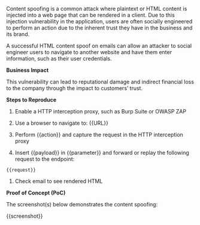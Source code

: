 Content spoofing is a common attack where plaintext or HTML content is injected into a web page that can be rendered in a client. Due to this injection vulnerability in the application, users are often socially engineered to perform an action due to the inherent trust they have in the business and its brand.

A successful HTML content spoof on emails can allow an attacker to social engineer users to navigate to another website and have them enter information, such as their user credentials.

**Business Impact**

This vulnerability can lead to reputational damage and indirect financial loss to the company through the impact to customers’ trust.

**Steps to Reproduce**

1. Enable a HTTP interception proxy, such as Burp Suite or OWASP ZAP
1. Use a browser to navigate to: {{URL}}
1. Perform {{action}} and capture the request in the HTTP interception proxy

1. Insert {{payload}} in {{parameter}} and forward or replay the following request to the endpoint:

```http
{{request}}
```

1. Check email to see rendered HTML

**Proof of Concept (PoC)**

The screenshot(s) below demonstrates the content spoofing:

{{screenshot}}
